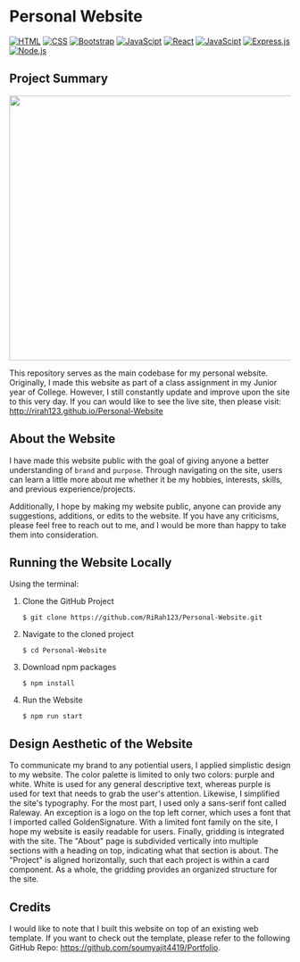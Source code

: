 # Personal Website
[![HTML](https://img.shields.io/badge/HTML-E34F26?style=for-the-badge&logo=HTML5&logoColor=white)]()
[![CSS](https://img.shields.io/badge/CSS-1572B6?style=for-the-badge&logo=CSS3&logoColor=white)]()
[![Bootstrap](https://img.shields.io/badge/Bootstrap-7952B3?style=for-the-badge&logo=bootstrap&logoColor=white)]()
[![JavaScipt](https://img.shields.io/badge/JavaScript-F7DF1E?style=for-the-badge&logo=javascript&logoColor=white)]()
[![React](https://img.shields.io/badge/React-61DAFB?style=for-the-badge&logo=react&logoColor=white)]()
[![JavaScipt](https://img.shields.io/badge/JavaScript-F7DF1E?style=for-the-badge&logo=javascript&logoColor=white)]()
[![Express.js](https://img.shields.io/badge/Express.js-000000?style=for-the-badge&logo=express&logoColor=white)]()
[![Node.js](https://img.shields.io/badge/Node.js-339933?style=for-the-badge&logo=node.js&logoColor=white)]()

## Project Summary

<p align="center">
  <img src="./src/Assets/images/personal-site.gif" width="1000" height="475">
</p>

This repository serves as the main codebase for my personal website. Originally, I made this website as part of a class assignment in my Junior year of College. However, I still constantly update and improve upon the site to this very day. If you can would like to see the live site, then please visit:
http://rirah123.github.io/Personal-Website

## About the Website
I have made this website public with the goal of giving anyone a better understanding of `brand` and `purpose`. Through navigating on the site, users can learn a little more about me whether it be my hobbies, interests, skills, and previous experience/projects.

Additionally, I hope by making my website public, anyone can provide any suggestions, additions, or edits to the website. If you have any criticisms, please feel free to reach out to me, and I would be more than happy to take them into consideration.

## Running the Website Locally

Using the terminal:

1. Clone the GitHub Project
   ```
   $ git clone https://github.com/RiRah123/Personal-Website.git
   ```
2. Navigate to the cloned project
   ```
   $ cd Personal-Website
   ```
3. Download npm packages
   ```
   $ npm install
   ```
4. Run the Website
   ```
   $ npm run start
   ```
   
## Design Aesthetic of the Website
To communicate my brand to any potiential users, I applied simplistic design to my website. The color palette is limited to only two colors: purple and white. White is used for any general descriptive text, whereas purple is used for text that needs to grab the user's attention. Likewise, I simplified the site's typography. For the most part, I used only a sans-serif font called Raleway. An exception is a logo on the top left corner, which uses a font that I imported called GoldenSignature. With a limited font family on the site, I hope my website is easily readable for users. Finally, gridding is integrated with the site. The "About" page is subdivided vertically into multiple sections with a heading on top, indicating what that section is about. The "Project" is aligned horizontally, such that each project is within a card component. As a whole, the gridding provides an organized structure for the site.

## Credits
I would like to note that I built this website on top of an existing web template. If you want to check out the template, please refer to the following GitHub Repo: https://github.com/soumyajit4419/Portfolio.
